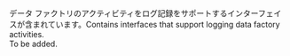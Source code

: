 <Namespace Name="Microsoft.Azure.Management.DataFactories.Runtime">
  <Docs>
    <summary><span data-ttu-id="fdd51-101">データ ファクトリのアクティビティをログ記録をサポートするインターフェイスが含まれています。</span><span class="sxs-lookup"><span data-stu-id="fdd51-101">Contains interfaces that support logging data factory activities.</span></span></summary> 
    <remarks>To be added.</remarks>
  </Docs>
</Namespace>
